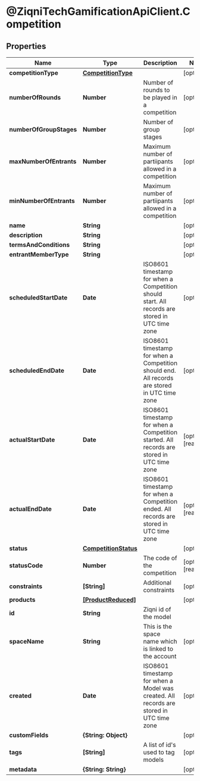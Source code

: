 # @ZiqniTechGamificationApiClient.Competition

## Properties

Name | Type | Description | Notes
------------ | ------------- | ------------- | -------------
**competitionType** | [**CompetitionType**](CompetitionType.md) |  | [optional] 
**numberOfRounds** | **Number** | Number of rounds to be played in a competition | [optional] 
**numberOfGroupStages** | **Number** | Number of group stages | [optional] 
**maxNumberOfEntrants** | **Number** | Maximum number of partiipants allowed in a competition | [optional] 
**minNumberOfEntrants** | **Number** | Maximum number of partiipants allowed in a competition | [optional] 
**name** | **String** |  | [optional] 
**description** | **String** |  | [optional] 
**termsAndConditions** | **String** |  | [optional] 
**entrantMemberType** | **String** |  | [optional] 
**scheduledStartDate** | **Date** | ISO8601 timestamp for when a Competition should start. All records are stored in UTC time zone | [optional] 
**scheduledEndDate** | **Date** | ISO8601 timestamp for when a Competition should end. All records are stored in UTC time zone | [optional] 
**actualStartDate** | **Date** | ISO8601 timestamp for when a Competition started. All records are stored in UTC time zone | [optional] [readonly] 
**actualEndDate** | **Date** | ISO8601 timestamp for when a Competition ended. All records are stored in UTC time zone | [optional] [readonly] 
**status** | [**CompetitionStatus**](CompetitionStatus.md) |  | [optional] 
**statusCode** | **Number** | The code of the competition | [optional] [readonly] 
**constraints** | **[String]** | Additional constraints | [optional] 
**products** | [**[ProductReduced]**](ProductReduced.md) |  | [optional] 
**id** | **String** | Ziqni id of the model | 
**spaceName** | **String** | This is the space name which is linked to the account | [optional] 
**created** | **Date** | ISO8601 timestamp for when a Model was created. All records are stored in UTC time zone | [optional] 
**customFields** | **{String: Object}** |  | [optional] 
**tags** | **[String]** | A list of id&#39;s used to tag models | [optional] 
**metadata** | **{String: String}** |  | [optional] 


